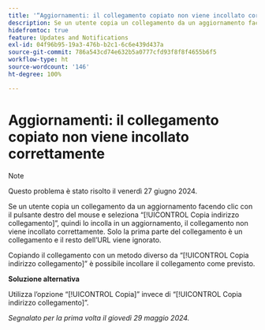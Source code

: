 ```yaml
---
title: '“Aggiornamenti: il collegamento copiato non viene incollato correttamente”'
description: Se un utente copia un collegamento da un aggiornamento facendo clic con il pulsante destro del mouse e seleziona Copia indirizzo collegamento, quindi lo incolla in un aggiornamento, il collegamento non viene incollato correttamente. Solo la prima parte del collegamento è un collegamento e il resto dell’URL viene ignorato.
hidefromtoc: true
feature: Updates and Notifications
exl-id: 04f96b95-19a3-476b-b2c1-6c6e439d437a
source-git-commit: 786a543cd74e632b5a0777cfd93f8f8f4655b6f5
workflow-type: ht
source-wordcount: '146'
ht-degree: 100%

---
```


# Aggiornamenti: il collegamento copiato non viene incollato correttamente

>[!NOTE]
>
>Questo problema è stato risolto il venerdì 27 giugno 2024.

Se un utente copia un collegamento da un aggiornamento facendo clic con il pulsante destro del mouse e seleziona “[!UICONTROL Copia indirizzo collegamento]”, quindi lo incolla in un aggiornamento, il collegamento non viene incollato correttamente. Solo la prima parte del collegamento è un collegamento e il resto dell’URL viene ignorato.

Copiando il collegamento con un metodo diverso da “[!UICONTROL Copia indirizzo collegamento]” è possibile incollare il collegamento come previsto.

**Soluzione alternativa**

Utilizza l’opzione “[!UICONTROL Copia]” invece di “[!UICONTROL Copia indirizzo collegamento]”.

_Segnalato per la prima volta il giovedì 29 maggio 2024._
